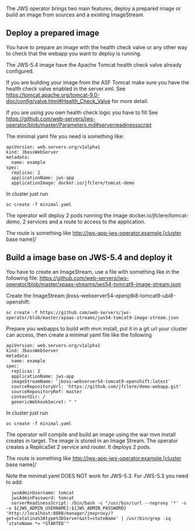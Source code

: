 The JWS operator brings two main features, deploy a prepared image or build an image from sources and a existing ImageStream.

## Deploy a prepared image

You have to prepare an image with the health check valve or any other way to check that the webapp you want to deploy is running.

The JWS-5.4 image have the Apache Tomcat health check valve already configured.

If you are building your image from the ASF Tomcat
make sure you have the health check valve enabled in the server.xml.
See https://tomcat.apache.org/tomcat-9.0-doc/config/valve.html#Health_Check_Valve
for more detail.

If you are using you own health check logic you have to fill See
https://github.com/web-servers/jws-operator/blob/master/Parameters.md#serverreadinessscript

The minimal yaml file you need is something like:

```
apiVersion: web.servers.org/v1alpha1
kind: JbossWebServer
metadata:
  name: example
spec:
  replicas: 2
  applicationName: jws-app
  applicationImage: docker.io/jfclere/tomcat-demo
```

In cluster just run

```
oc create -f minimal.yaml
```

The operator will deploy 2 pods running the image docker.io/jfclere/tomcat-demo, 2 services and a route to access to the application.

The route is something like http://jws-app-jws-operator.example.[cluster base name]/

## Build a image base on JWS-5.4 and deploy it

You have to create an ImageStream, use a file with something like in the following file:
https://github.com/web-servers/jws-operator/blob/master/xpaas-streams/jws54-tomcat9-image-stream.json

Create the ImageStream jboss-webserver54-openjdk8-tomcat9-ubi8-openshift:

```
oc create -f https://github.com/web-servers/jws-operator/blob/master/xpaas-streams/jws54-tomcat9-image-stream.json
```

Prepare you webapps to build with mvn install, put it in a git url your cluster can access, then create a minimal yaml file like the following

```
apiVersion: web.servers.org/v1alpha1
kind: JbossWebServer
metadata:
  name: example
spec:
  replicas: 2
  applicationName: jws-app
  imageStreamName: 'jboss-webserver54-tomcat9-openshift:latest'
  sourceRepositoryUrl: 'https://github.com/jfclere/demo-webapp.git'
  sourceRepositoryRef: master
  contextDir: /
  genericWebhookSecret: " "
```

In cluster just run

```
oc create -f minimal.yaml
```

The operator will compile and build an image using the war mvn install creates in target. The image is stored in an Image Stream. The operator creates a ReplicaSet 2 service and router. It deploys 2 pods.

The route is something like http://jws-app-jws-operator.example.[cluster base name]/

Note the minimal.yaml DOES NOT work for JWS-5.3. For JWS-5.3 you need to add:

```
  jwsAdminUsername: tomcat
  jwsAdminPassword: tomcat
  serverReadinessScript: /bin/bash -c "/usr/bin/curl --noproxy '*' -s -u ${JWS_ADMIN_USERNAME}:${JWS_ADMIN_PASSWORD} 'http://localhost:8080/manager/jmxproxy/?get=Catalina%3Atype%3DServer&att=stateName' | /usr/bin/grep -iq 'stateName *= *STARTED'"
```
